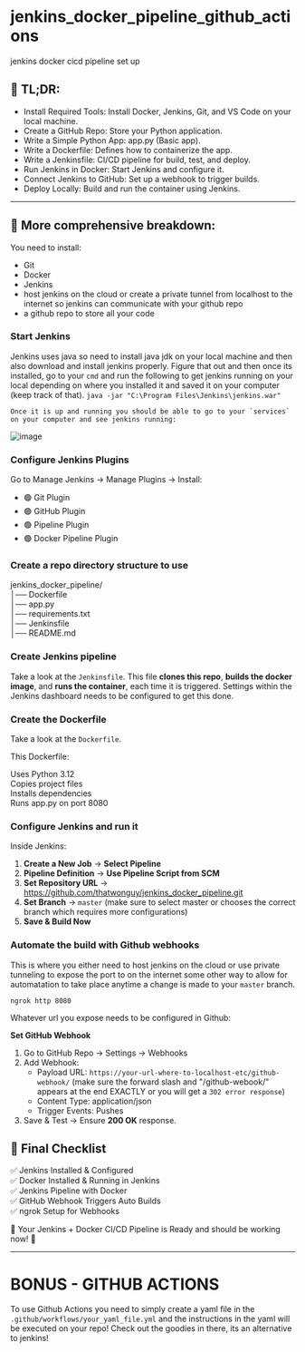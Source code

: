 # jenkins_docker_pipeline_github_actions
jenkins docker cicd pipeline set up

## 🚀 TL;DR: 
- Install Required Tools: Install Docker, Jenkins, Git, and VS Code on your local machine.  
- Create a GitHub Repo: Store your Python application.  
- Write a Simple Python App: app.py (Basic app).  
- Write a Dockerfile: Defines how to containerize the app.  
- Write a Jenkinsfile: CI/CD pipeline for build, test, and deploy.  
- Run Jenkins in Docker: Start Jenkins and configure it.  
- Connect Jenkins to GitHub: Set up a webhook to trigger builds.  
- Deploy Locally: Build and run the container using Jenkins.  

---
## 🐢 More comprehensive breakdown: 

You need to install:
- Git
- Docker
- Jenkins
- host jenkins on the cloud or create a private tunnel from localhost to the internet so jenkins can communicate with your github repo
- a github repo to store all your code

### Start Jenkins

Jenkins uses java so need to install java jdk on your local machine and then also download and install jenkins properly. Figure that out and then once its installed, go to your `cmd` and run the following to  get jenkins running on your local depending on where you installed it and saved it on your computer (keep track of that).
    ```
    java -jar "C:\Program Files\Jenkins\jenkins.war"
    ```

    Once it is up and running you should be able to go to your `services` on your computer and see jenkins running:
   ![image](https://github.com/user-attachments/assets/201bc51f-d376-40d1-a284-a5338ac61f4d)

### Configure Jenkins Plugins
Go to Manage Jenkins → Manage Plugins → Install:  

- 🟢 Git Plugin  
- 🟢 GitHub Plugin  
- 🟢 Pipeline Plugin  
- 🟢 Docker Pipeline Plugin  

### Create a repo directory structure to use

jenkins_docker_pipeline/  
│── Dockerfile  
│── app.py  
│── requirements.txt  
│── Jenkinsfile  
│── README.md  

### Create Jenkins pipeline

Take a look at the `Jenkinsfile`. This file **clones this repo**, **builds the docker image**, and **runs the container**, each time it is triggered. Settings within the Jenkins dashboard needs to be configured to get this done.

### Create the Dockerfile

Take a look at the `Dockerfile`. 

This Dockerfile:

Uses Python 3.12  
Copies project files  
Installs dependencies  
Runs app.py on port 8080  

### Configure Jenkins and run it

Inside Jenkins:

1. **Create a New Job** → **Select Pipeline**
2. **Pipeline Definition** → **Use Pipeline Script from SCM**
3. **Set Repository URL** → https://github.com/thatwonguy/jenkins_docker_pipeline.git
4. **Set Branch** → `master` (make sure to select master or chooses the correct branch which requires more configurations)
5. **Save & Build Now**

### Automate the build with Github webhooks

This is where you either need to host jenkins on the cloud or use private tunneling to expose the port to on the internet some other way to allow for automatation to take place anytime a change is made to your `master` branch.

```
ngrok http 8080
```

Whatever url you expose needs to be configured in Github:

**Set GitHub Webhook**  
1. Go to GitHub Repo → Settings → Webhooks
2. Add Webhook:
    - Payload URL: `https://your-url-where-to-localhost-etc/github-webhook/` (make sure the forward slash and "/github-webook/" appears at the end EXACTLY or you will get a `302 error response`)  
    - Content Type: application/json
    - Trigger Events: Pushes
3. Save & Test → Ensure **200 OK** response.

## 🎯 Final Checklist  
✅ Jenkins Installed & Configured  
✅ Docker Installed & Running in Jenkins  
✅ Jenkins Pipeline with Docker  
✅ GitHub Webhook Triggers Auto Builds  
✅ ngrok Setup for Webhooks  

🎉 Your Jenkins + Docker CI/CD Pipeline is Ready and should be working now! 🚀

---

# BONUS - GITHUB ACTIONS
To use Github Actions you need to simply create a yaml file in the `.github/workflows/your_yaml_file.yml` and the instructions in the yaml will be executed on your repo! Check out the goodies in there, its an alternative to jenkins!
